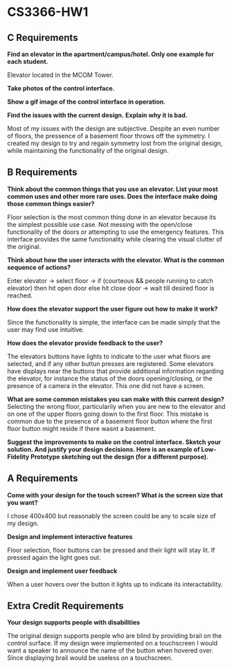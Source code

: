# CS3366-HW1


## C Requirements

__Find an elevator in the apartment/campus/hotel. Only one example for each student.__

  Elevator located in the MCOM Tower.

__Take photos of the control interface.__


__Show a gif image of the control interface in operation.__


__Find the issues with the current design.__
__Explain why it is bad.__

  Most of my issues with the design are subjective. Despite an even number of floors, the pressence of a basement floor throws off the symmetry. I created my design to try and regain symmetry lost from the original design, while maintaining the functionality of the original design.


## B Requirements

__Think about the common things that you use an elevator. List your most common uses and other more rare uses. Does the interface make doing those common things easier?__

  Floor selection is the most common thing done in an elevator because its the simplest possible use case. Not messing with the open/close functionality of the doors or attempting to use the emergency features. This interface provides the same functionality while clearing the visual clutter of the original.

__Think about how the user interacts with the elevator. What is the common sequence of actions?__

  Enter elevator -> select floor -> if (courteous && people running to catch elevator) then hit open door else hit close door -> wait till desired floor is reached.

__How does the elevator support the user figure out how to make it work?__

  Since the functionality is simple, the interface can be made simply that the user may find use intuitive. 

__How does the elevator provide feedback to the user?__

  The elevators buttons have lights to indicate to the user what floors are selected, and if any other buttun presses are registered. Some elevators have displays near the buttons that provide additional information regarding the elevator, for instance the status of the doors opening/closing, or the presence of a camera in the elevator. This one did not have a screen.

__What are some common mistakes you can make with this current design?__
  Selecting the wrong floor, particularily when you are new to the elevator and on one of the upper floors going down to the first floor. This mistake is common due to the presence of a basement floor button where the first floor button might reside if there wasnt a basement.

__Suggest the improvements to make on the control interface. Sketch your solution. And justify your design decisions. Here is an example of Low-Fidelity Prototype sketching out the design (for a different purpose).__


## A Requirements

__Come with your design for the touch screen? What is the screen size that you want?__

  I chose 400x400 but reasonably the screen could be any to scale size of my design.
  
__Design and implement interactive features__

  Floor selection, floor buttons can be pressed and their light will stay lit. If pressed again the light goes out.
  
__Design and implement user feedback__

  When a user hovers over the button it lights up to indicate its interactability.

## Extra Credit Requirements

__Your design supports people with disabilities__

  The original design supports people who are blind by providing brail on the control surface. If my design were implemented on a touchscreen I would want a speaker to announce the name of the button when hovered over. Since displaying brail would be useless on a touchscreen. 
